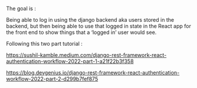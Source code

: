 The goal is : 

Being able to log in using the django backend aka users stored in the backend, but then being able to use that logged in state in the React app for the front end to show things that a ‘logged in’ user would see. 

Following this two part tutorial : 

https://sushil-kamble.medium.com/django-rest-framework-react-authentication-workflow-2022-part-1-a21f22b3f358

https://blog.devgenius.io/django-rest-framework-react-authentication-workflow-2022-part-2-d299b7fef875